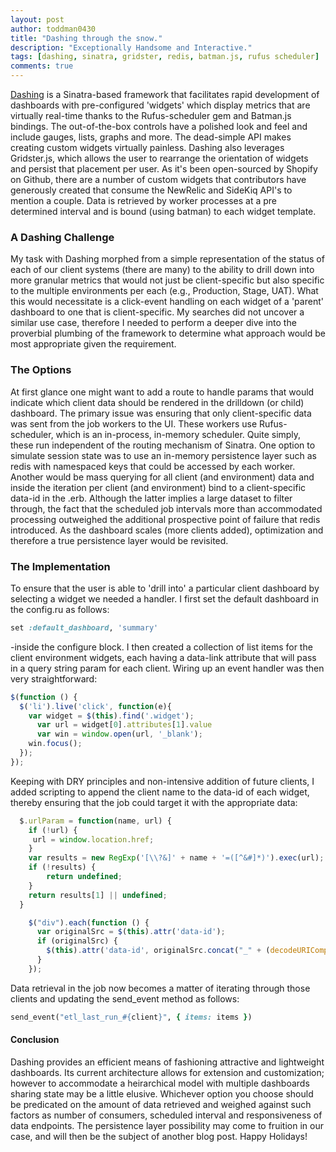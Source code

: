 ```yaml
---
layout: post
author: toddman0430
title: "Dashing through the snow."
description: "Exceptionally Handsome and Interactive."
tags: [dashing, sinatra, gridster, redis, batman.js, rufus scheduler]
comments: true
---
```


[Dashing](http://dashing.io/) is a Sinatra-based framework that facilitates rapid development of dashboards with pre-configured 'widgets' which display metrics that are virtually real-time thanks to 
the Rufus-scheduler gem and Batman.js bindings. The out-of-the-box controls have a polished look and feel and include gauges, lists, graphs and more. The dead-simple API makes creating custom widgets virtually painless. Dashing also leverages Gridster.js, which allows the user to rearrange the orientation of widgets and persist that placement per user. As it's been open-sourced by Shopify on Github, there are a number of custom widgets that contributors have generously created that consume the NewRelic and SideKiq API's to mention a couple. Data is retrieved by worker processes at a pre determined interval and is bound (using batman) to each widget template.

### A Dashing Challenge
My task with Dashing morphed from a simple representation of the status of each of our client systems (there are many) to the ability to drill down into more granular metrics that would not just be client-specific but also specific to the multiple environments per each (e.g., Production, Stage, UAT). What this would necessitate is a click-event handling on each widget of a 'parent' dashboard to one that is client-specific. My searches did not uncover a similar use case, therefore I needed to perform a deeper dive into the proverbial plumbing of the framework to determine what approach would be most appropriate given the requirement.

### The Options
At first glance one might want to add a route to handle params that would indicate which client data should be rendered in the drilldown (or child) dashboard. The primary issue was ensuring that only client-specific data was sent from the job workers to the UI. These workers use Rufus-scheduler, which is an in-process, in-memory scheduler. Quite simply, these run independent of the routing mechanism of Sinatra. One option to simulate session state was to use an in-memory persistence layer such as redis with namespaced keys that could be accessed by each worker. Another would be mass querying for all client (and environment) data and inside the iteration per client (and environment) bind to a client-specific data-id in the .erb. Although the latter implies a large dataset to filter through, the fact that the scheduled job intervals more than accommodated processing outweighed the additional prospective point of failure that redis introduced. As the dashboard scales (more clients added), optimization and therefore a true persistence layer would be revisited.

### The Implementation
To ensure that the user is able to 'drill into' a particular client dashboard by selecting a widget we needed a handler. I first set the default dashboard in the config.ru as follows:
```ruby
set :default_dashboard, 'summary'
```
-inside the configure block.
I then created a collection of list items for the client environment widgets, each having a data-link attribute that will pass in a query string param for each client. Wiring up an event handler was then very straightforward:
```javascript
$(function () {
  $('li').live('click', function(e){
    var widget = $(this).find('.widget');
      var url = widget[0].attributes[1].value
      var win = window.open(url, '_blank');
    win.focus();   
  });
});
```
Keeping with DRY principles and non-intensive addition of future clients, I added scripting to append the client name to the data-id of each widget, thereby ensuring that the job could target it with the appropriate data:
```javascript
  $.urlParam = function(name, url) {
    if (!url) {
     url = window.location.href;
    }
    var results = new RegExp('[\\?&]' + name + '=([^&#]*)').exec(url);
    if (!results) { 
        return undefined;
    }
    return results[1] || undefined;
  }

    $("div").each(function () {
      var originalSrc = $(this).attr('data-id');
      if (originalSrc) {
        $(this).attr('data-id', originalSrc.concat("_" + (decodeURIComponent($.urlParam('client', window.location.href)))));  
      }  
    });
```
Data retrieval in the job now becomes a matter of iterating through those clients and updating the 
send_event method as follows:
```ruby
send_event("etl_last_run_#{client}", { items: items }) 
```

#### Conclusion
Dashing provides an efficient means of fashioning attractive and lightweight dashboards. Its current architecture allows for extension and customization; however to accommodate a heirarchical model with multiple dashboards sharing state may be a little elusive. Whichever option you choose should be predicated on the amount of data retrieved and weighed against such factors as number of consumers, scheduled interval and responsiveness of data endpoints. The persistence layer possibility may come to fruition in our case, and will then be the subject of another blog post. Happy Holidays!

